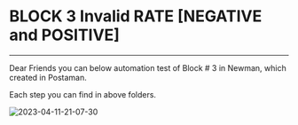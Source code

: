 # BLOCK 3 Invalid RATE [NEGATIVE and POSITIVE]
___

Dear Friends you can below automation test of Block # 3 in Newman, which created in Postaman.

Each step you can find in above folders.

![2023-04-11-21-07-30](https://user-images.githubusercontent.com/122685448/231309599-cc8b8608-4055-414b-9229-3efb47bf7c5d.gif)
